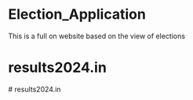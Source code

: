 # Election_Application
This is a full on website based on the view of elections
# results2024.in
#   r e s u l t s 2 0 2 4 . i n  
 